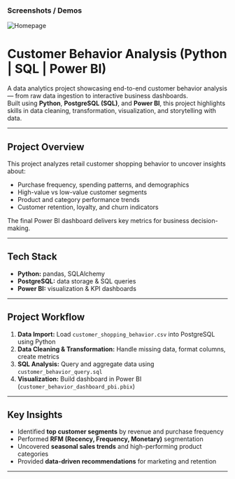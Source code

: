 ### 	Screenshots / Demos
![Homepage](https://github.com/Ayan1901/PhonePe-Financial-Transactions-Dashboard/blob/main/Homepage.png)

#  Customer Behavior Analysis (Python | SQL | Power BI)

A data analytics project showcasing end-to-end customer behavior analysis — from raw data ingestion to interactive business dashboards.  
Built using **Python**, **PostgreSQL (SQL)**, and **Power BI**, this project highlights skills in data cleaning, transformation, visualization, and storytelling with data.

---

##  Project Overview
This project analyzes retail customer shopping behavior to uncover insights about:
- Purchase frequency, spending patterns, and demographics  
- High-value vs low-value customer segments  
- Product and category performance trends  
- Customer retention, loyalty, and churn indicators  

The final Power BI dashboard delivers key metrics for business decision-making.

---

##  Tech Stack
- **Python:** pandas, SQLAlchemy 
- **PostgreSQL:** data storage & SQL queries  
- **Power BI:** visualization & KPI dashboards  

---

##  Project Workflow
1. **Data Import:** Load `customer_shopping_behavior.csv` into PostgreSQL using Python  
2. **Data Cleaning & Transformation:** Handle missing data, format columns, create metrics  
3. **SQL Analysis:** Query and aggregate data using `customer_behavior_query.sql`  
4. **Visualization:** Build dashboard in Power BI (`customer_behavior_dashboard_pbi.pbix`)  

---

##  Key Insights
- Identified **top customer segments** by revenue and purchase frequency  
- Performed **RFM (Recency, Frequency, Monetary)** segmentation  
- Uncovered **seasonal sales trends** and high-performing product categories  
- Provided **data-driven recommendations** for marketing and retention  

---

